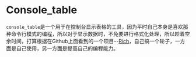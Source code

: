 Console_table
===
`console_table`是一个用于在控制台显示表格的工具，因为平时自己本身是喜欢那种命令行模式的编程，所以对于显示数据时，不免要进行格式化处理，所以趁着空余时间，打算根据在Github上面看到的一个项目--[Rich](https://github.com/willmcgugan/rich/)，自己搞一个轮子，一方面是自己使用，另一方面是提高自己的编程能力。